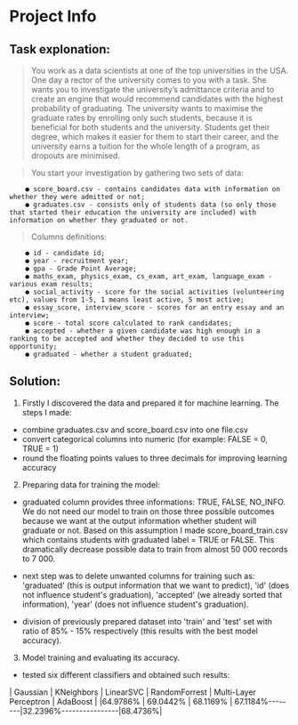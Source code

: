 # Project Info

## <b> Task explonation:</b>

> You work as a data scientists at one of the top universities in the USA. One day a rector of the university comes to you with a task. She wants you to investigate the university’s admittance criteria and to create an engine that would recommend candidates with the highest probability of graduating. The university wants to maximise the graduate rates by enrolling only such students, because it is beneficial for both students and the university. Students get their degree, which makes it easier for them to start their career, and the university earns a tuition for the whole length of a program, as dropouts are minimised.

>You start your investigation by gathering two sets of data:

		● score_board.csv - contains candidates data with information on whether they were admitted or not;
		● graduates.csv - consists only of students data (so only those that started their education the university are included) with information on whether they graduated or not.
>Columns definitions:
	
		● id - candidate id;
		● year - recruitment year;
		● gpa - Grade Point Average;
		● maths_exam, physics_exam, cs_exam, art_exam, language_exam - various exam results;
		● social_activity - score for the social activities (volunteering etc), values from 1-5, 1 means least active, 5 most active;
		● essay_score, interview_score - scores for an entry essay and an interview;
		● score - total score calculated to rank candidates;
		● accepted - whether a given candidate was high enough in a ranking to be accepted and whether they decided to use this opportunity;
		● graduated - whether a student graduated;

## <b> Solution: </b>

 1. Firstly I discovered the data and prepared it for machine learning. The steps I made:

 - combine graduates.csv and score_board.csv into one file.csv
 - convert categorical columns into numeric (for example: FALSE = 0, TRUE = 1)
 - round the floating points values to three decimals for improving learning accuracy

2. Preparing data for training the model:

 - graduated column provides three informations: TRUE, FALSE, NO_INFO. We do not need our model to train on those three possible outcomes because we want at the output information whether student will graduate or not. Based on this assumption I made score_board_train.csv which contains students with graduated label = TRUE or FALSE. This dramatically decrease possible data to train from almost 50 000 records to 7 000. 
 
 - next step was to delete unwanted columns for training such as: 
 'graduated' (this is output information that we want to predict), 
 'id' (does not influence student's graduation), 
 'accepted' (we already sorted that information), 
 'year' (does not influence student's graduation).
 
 - division of previously prepared dataset into 'train' and 'test' set with ratio of 85% - 15% respectively (this results with the best model accuracy).
 3. Model training and evaluating its accuracy.
 - tested six different classifiers and obtained such results:
 
 | Gaussian   | KNeighbors | LinearSVC | RandomForrest | Multi-Layer Perceptron | AdaBoost |
|64.9786% | 69.0442% | 68.1169% | 67.1184%--------|32.2396%----------------|68.4736%|




